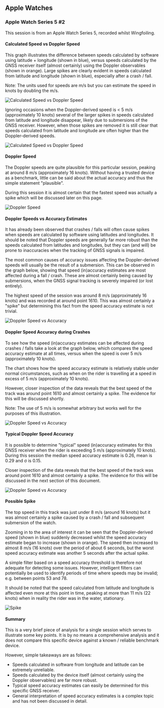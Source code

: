 ## Apple Watches

### Apple Watch Series 5 #2

This session is from an Apple Watch Series 5, recorded whilst Wingfoiling.



#### Calculated Speed vs Doppler Speed

This graph illustrates the difference between speeds calculated by software using latitude + longitude (shown in blue), versus speeds calculated by the GNSS receiver itself (almost certainly) using the Doppler observables (shown in orange). Large spikes are clearly evident in speeds calculated from latitude and longitude (shown in blue), especially after a crash / fall.

Note: The units used for speeds are m/s but you can estimate the speed in knots by doubling the m/s.

![Calculated Speed vs Doppler Speed](img/cspd-dspd.png)

Ignoring occasions when the Doppler-derived speed is < 5 m/s (approximately 10 knots) several of the larger spikes in speeds calculated from latitude and longitude disappear, likely due to submersions of the GNSS receiver. However, when those spikes are removed it is still clear that speeds calculated from latitude and longitude are often higher than the Doppler-derived speeds.

![Calculated Speed vs Doppler Speed](img/cspd-dspd-5.png)



#### Doppler Speed

The Doppler speeds are quite plausible for this particular session, peaking at around 8 m/s (approximately 16 knots). Without having a trusted device as a benchmark, little can be said about the actual accuracy and thus the simple statement "plausible".

During this session it is almost certain that the fastest speed was actually a spike which will be discussed later on this page.

![Doppler Speed](img/dspd.png)



#### Doppler Speeds vs Accuracy Estimates

It has already been observed that crashes / falls will often cause spikes when speeds are calculated by software using latitudes and longitudes. It should be noted that Doppler speeds are generally far more robust than the speeds calculated from latitudes and longitudes, but they can (and will) be prone to inaccuracies when the tracking of GNSS signals is impaired.

The most common causes of accuracy issues affecting the Doppler-derived speeds will usually be the result of a submersion. This can be observed in the graph below, showing that speed (in)accuracy estimates are most affected during a fall / crash. These are almost certainly being caused by submersions, when the GNSS signal tracking is severely impaired (or lost entirely).

The highest speed of the session was around 8 m/s (approximately 16 knots) and was recorded at around point 1610. This was almost certainly a "spike" but determining this fact from the speed accuracy estimate is not trivial.

![Doppler Speed vs Accuracy](img/dspd-dspda.png)



#### Doppler Speed Accuracy during Crashes

To see how the speed (in)accuracy estimates can be affected during crashes / falls take a look at the graph below, which compares the speed accuracy estimate at all times, versus when the speed is over 5 m/s (approximately 10 knots).

The chart shows how the speed accuracy estimate is relatively stable under normal circumstances, such as when on the rider is travelling at a speed in excess of 5 m/s (approximately 10 knots).

However, closer inspection of the data reveals that the best speed of the track was around point 1610 and almost certainly a spike. The evidence for this will be discussed shortly.

Note: The use of 5 m/s is somewhat arbitrary but works well for the purposes of this illustration.

![Doppler Speed vs Accuracy](img/dspda.png)



#### Typical Doppler Speed Accuracy

It is possible to determine "typical" speed (in)accuracy estimates for this GNSS receiver when the rider is exceeding 5 m/s (approximately 10 knots). During this session the median speed accuracy estimate is 0.26, mean is 0.29 and σ is 0.15.

Closer inspection of the data reveals that the best speed of the track was around point 1610 and almost certainly a spike. The evidence for this will be discussed in the next section of this document.

![Doppler Speed vs Accuracy](img/dspda-5.png)



#### Possible Spike

The top speed in this track was just under 8 m/s (around 16 knots) but it was almost certainly a spike caused by a crash / fall and subsequent submersion of the watch.

Zooming in to the area of interest it can be seen that the Doppler-derived speed (shown in blue) suddenly decreased whilst the speed accuracy estimate began to increase (shown in orange). The speed then increased to almost 8 m/s (16 knots) over the period of about 6 seconds, but the worst speed accuracy estimate was another 5 seconds after the actual spike.

A simple filter based on a speed accuracy threshold is therefore not adequate for detecting some issues. However, intelligent filters can potentially be used to identify periods of time where speeds may be invalid; e.g. between points 53 and 78.

It should be noted that the speed calculated from latitude and longitude is affected even more at this point in time, peaking at more than 11 m/s (22 knots) when in reality the rider was in the water, stationary.  

![Spike](img/spike.png)



#### Summary

This is a very brief piece of analysis for a single session which serves to illustrate some key points. It is by no means a comprehensive analysis and it does not compare this specific device against a known / reliable benchmark device.

However, simple takeaways are as follows:

- Speeds calculated in software from longitude and latitude can be extremely unreliable.
- Speeds calculated by the device itself (almost certainly using the Doppler observables) are far more robust.
- Typical speed accuracy estimates can easily be determined for this specific GNSS receiver.
- General interpretation of speed accuracy estimates is a complex topic and has not been discussed in detail.
